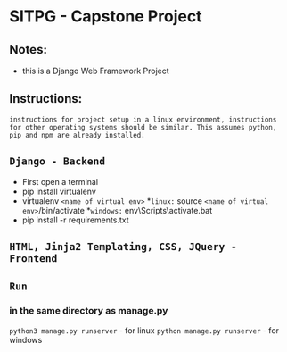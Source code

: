  
# SITPG - Capstone Project


## Notes:
* this is a Django Web Framework Project


## Instructions:
`instructions for project setup in a linux environment, instructions for other operating systems should be similar. This assumes python, pip and npm are already installed.`

`Django - Backend`
-
* First open a terminal 
* pip install virtualenv
* virtualenv `<name of virtual env>`
*`linux:` source `<name of virtual env>`/bin/activate
*`windows:` env\Scripts\activate.bat
* pip install -r requirements.txt


`HTML, Jinja2 Templating, CSS, JQuery - Frontend`
-

`Run`
-
  ### in the same directory as manage.py 
  `python3 manage.py runserver` - for linux
  `python manage.py runserver` - for windows
